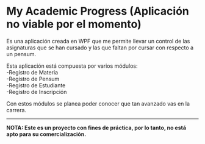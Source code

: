 # My Academic Progress (Aplicación no viable por el momento)

Es una aplicación creada en WPF que me permite llevar un control de las asignaturas que se han cursado y las que faltan por cursar con respecto a un pensum.

Esta aplicación está compuesta por varios módulos:<br>
-Registro de Materia<br>
-Registro de Pensum<br>
-Registro de Estudiante<br>
-Registro de Inscripción<br>

Con estos módulos se planea poder conocer que tan avanzado vas en la carrera.<br>
<hr>
<strong>NOTA: Este es un proyecto con fines de práctica, por lo tanto, no está apto para su comercialización.</strong>
